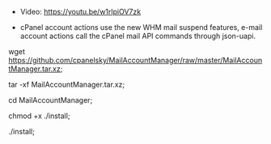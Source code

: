 - Video: https://youtu.be/w1rlpiOV7zk

- cPanel account actions use the new WHM mail suspend features, e-mail account actions call the cPanel mail API commands through json-uapi.

wget https://github.com/cpanelsky/MailAccountManager/raw/master/MailAccountManager.tar.xz;

tar -xf MailAccountManager.tar.xz;

cd MailAccountManager;

chmod +x ./install;

./install;

